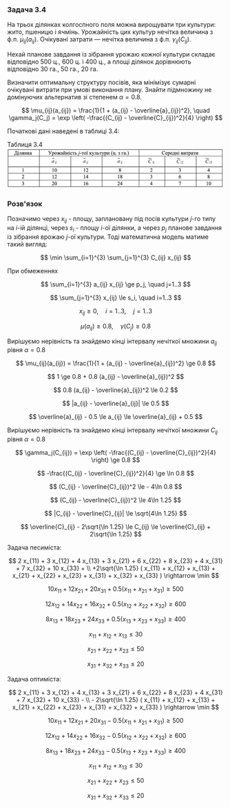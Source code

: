 ### Задача 3.4 

На трьох ділянках колгоспного поля можна вирощувати три культури: жито, пшеницю і ячмінь. Урожайність цих культур нечітка величина з ф.п. $\mu_{ij}(a_{ij})$. Очікувані затрати –– нечітка величина з ф.п. $\gamma_{ij}(C_{ij})$. 

Нехай планове завдання із зібрання урожаю кожної культури складає відповідно 500 ц., 600 ц. і 400 ц., а площі ділянок дорівнюють відповідно 30 га., 50 га., 20 га. 

Визначити оптимальну структуру посівів, яка мінімізує сумарні очікувані витрати при умові виконання плану. Знайти підмножину не домінуючих альтернатив зі степенем $\alpha=0.8$. 

$$ \mu_{ij}(a_{ij}) = \frac{1}{1 + (a_{ij} - \overline{a}_{ij})^2}, \quad
   \gamma_j(C_j) = \exp \left( -\frac{(C_{ij} - \overline{C}_{ij})^2}{4} \right)
$$

Початкові дані наведені в таблиці 3.4: 

Таблиця 3.4
![](img.png)


### Розв'язок

Позначимо через $x_{ij}$ - площу, заплановану під посів культури $j$-го типу на $i$-ій ділянці, через $s_i$ - площу $i$-ої ділянки, а через $p_j$ планове завдання із зібрання врожаю $j$-ої культури. Тоді математична модель матиме такий вигляд:

$$ \min \sum_{i=1}^{3} \sum_{j=1}^{3} C_{ij} x_{ij} $$

При обмеженнях

$$ \sum_{i=1}^{3} a_{ij} x_{ij} \ge p_j, \quad j=1..3 $$

$$ \sum_{j=1}^{3} x_{ij} \le s_i, \quad i=1..3 $$

$$ x_{ij} \ge 0, \quad i=1..3 , \quad j=1..3 $$

$$ \mu(a_{ij})  \ge 0.8 , \quad \gamma(C_j) \ge 0.8$$

Вирішуємо нерівність та знайдемо кінці інтервалу нечіткої множини $a_{ij}$ рівня $\alpha=0.8$

$$ \mu_{ij}(a_{ij}) = \frac{1}{1 + (a_{ij} - \overline{a}_{ij})^2} \ge 0.8 $$

$$ 1 \ge 0.8 + 0.8 (a_{ij} - \overline{a}_{ij})^2 $$

$$ 0.8 (a_{ij} - \overline{a}_{ij})^2 \le 0.2 $$

$$ |a_{ij} - \overline{a}_{ij}| \le 0.5 $$

$$ \overline{a}_{ij} - 0.5 \le a_{ij} \le \overline{a}_{ij} + 0.5  $$

Вирішуємо нерівність та знайдемо кінці інтервалу нечіткої множини $C_{ij}$ рівня $\alpha=0.8$

$$ \gamma_j(C_{ij}) = \exp \left( -\frac{(C_{ij} - \overline{C}_{ij})^2}{4} \right) \ge 0.8 $$

$$ -\frac{(C_{ij} - \overline{C}_{ij})^2}{4}  \ge \ln 0.8 $$

$$ (C_{ij} - \overline{C}_{ij})^2  \le - 4\ln 0.8 $$

$$ (C_{ij} - \overline{C}_{ij})^2  \le 4\ln 1.25 $$

$$ |C_{ij} - \overline{C}_{ij}|  \le \sqrt{4\ln 1.25} $$

$$ \overline{C}_{ij} - 2\sqrt{\ln 1.25} \le C_{ij} \le \overline{C}_{ij} + 2\sqrt{\ln 1.25} $$

Задача песиміста:

$$ 2 x_{11} + 3 x_{12} + 4 x_{13} +
   3 x_{21} + 6 x_{22} + 8 x_{23} +
   4 x_{31} + 7 x_{32} + 10 x_{33} + \\ +2\sqrt{\ln 1.25} (
   x_{11} + x_{12} + x_{13} +
   x_{21} + x_{22} + x_{23} +
   x_{31} + x_{32} + x_{33}
) \rightarrow \min 
$$

$$ 10 x_{11} + 12 x_{21} + 20 x_{31} + 0.5 (x_{11} + x_{21} + x_{31}) \ge 500 $$

$$ 12 x_{12} + 14 x_{22} + 16 x_{32} + 0.5 (x_{12} + x_{22} + x_{32}) \ge 600 $$

$$ 8 x_{13} + 18 x_{23} + 24 x_{33} + 0.5 (x_{13} + x_{23} + x_{33}) \ge 400 $$

$$ x_{11} + x_{12} + x_{13} \le 30 $$

$$ x_{21} + x_{22} + x_{23} \le 50 $$

$$ x_{31} + x_{32} + x_{33} \le 20 $$

Задача оптиміста:


$$ 2 x_{11} + 3 x_{12} + 4 x_{13} +
   3 x_{21} + 6 x_{22} + 8 x_{23} +
   4 x_{31} + 7 x_{32} + 10 x_{33} - \\ - 2\sqrt{\ln 1.25} (
   x_{11} + x_{12} + x_{13} +
   x_{21} + x_{22} + x_{23} +
   x_{31} + x_{32} + x_{33}
) \rightarrow \min 
$$

$$ 10 x_{11} + 12 x_{21} + 20 x_{31} - 0.5 (x_{11} + x_{21} + x_{31}) \ge 500 $$

$$ 12 x_{12} + 14 x_{22} + 16 x_{32} - 0.5 (x_{12} + x_{22} + x_{32}) \ge 600 $$

$$ 8 x_{13}  + 18 x_{23} + 24 x_{33} - 0.5 (x_{13} + x_{23} + x_{33}) \ge 400 $$

$$ x_{11} + x_{12} + x_{13} \le 30 $$

$$ x_{21} + x_{22} + x_{23} \le 50 $$

$$ x_{31} + x_{32} + x_{33} \le 20 $$